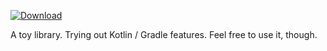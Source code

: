 [ ![Download](https://api.bintray.com/packages/frozenice/kotlin/iso6093/images/download.svg) ](https://bintray.com/frozenice/kotlin/iso6093/_latestVersion)

A toy library. Trying out Kotlin / Gradle features. Feel free to use it, though.

